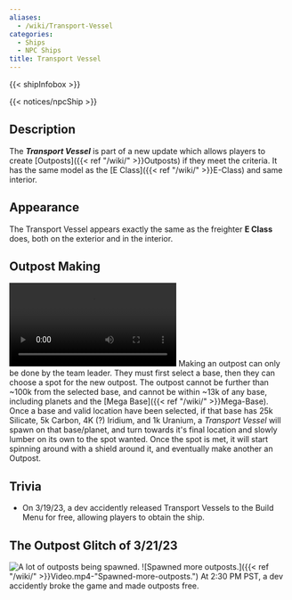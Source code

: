 ```yaml
---
aliases:
  - /wiki/Transport-Vessel
categories:
  - Ships
  - NPC Ships
title: Transport Vessel
---
```


{{< shipInfobox >}}

{{< notices/npcShip >}}

## Description

The **_Transport Vessel_** is part of a new update which allows players to create [Outposts]({{< ref "/wiki/" >}}Outposts) if they meet the criteria. It has the same model as the [E Class]({{< ref "/wiki/" >}}E-Class) and same interior.

## Appearance

The Transport Vessel appears exactly the same as the freighter **E Class** does, both on the exterior and in the interior.

## Outpost Making

![A Transport Vessel making an
outpost](Video2.mp4 "A Transport Vessel making an outpost") Making an outpost can only be done by the team leader. They must first select a base, then they can choose a spot for the new outpost. The outpost cannot be further than ~100k from the selected base, and cannot be within ~13k of any base, including planets and the [Mega Base]({{< ref "/wiki/" >}}Mega-Base). Once a base and valid location have been selected, if that base has 25k Silicate, 5k Carbon, 4K (?) Iridium, and 1k Uranium, a _Transport Vessel_ will spawn on that base/planet, and turn towards it's final location and slowly lumber on its own to the spot wanted. Once the spot is met, it will start spinning around with a shield around it, and eventually make another an Outpost.

## Trivia

- On 3/19/23, a dev accidently released Transport Vessels to the Build Menu for free, allowing players to obtain the ship.

## The Outpost Glitch of 3/21/23

![A lot of outposts being
spawned.](RobloxScreenShot20230321_143104656.png "A lot of outposts being spawned.") ![Spawned more outposts.]({{< ref "/wiki/" >}}Video.mp4-"Spawned-more-outposts.") At 2:30 PM PST, a dev accidently broke the game and made outposts free.
